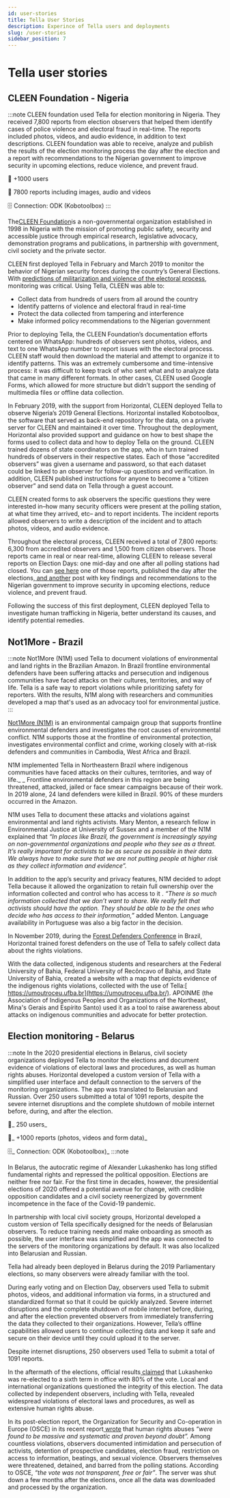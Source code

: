 ```yaml
---
id: user-stories
title: Tella User Stories
description: Experince of Tella users and deployments
slug: /user-stories
sidebar_position: 7
---
```


# Tella user stories


## CLEEN Foundation - Nigeria

:::note
CLEEN foundation used Tella for election monitoring in Nigeria. They received 7,800 reports from election observers that helped them identify cases of police violence and electoral fraud in real-time. The reports included photos, videos, and audio evidence, in addition to text descriptions. CLEEN foundation was able to receive, analyze and publish the results of the election monitoring process the day after the election and a report with recommendations to the Nigerian government to improve security in upcoming elections, reduce violence, and prevent fraud.


👥 +1000 users


📲 7800 reports including images, audio and videos


🗄️ Connection: ODK (Kobotoolbox)
:::

The[CLEEN Foundation](https://cleen.org/)is a non-governmental organization established in 1998 in Nigeria with the mission of promoting public safety, security and accessible justice through empirical research, legislative advocacy, demonstration programs and publications, in partnership with government, civil society and the private sector.

CLEEN first deployed Tella in February and March 2019 to monitor the behavior of Nigerian security forces during the country’s General Elections. With [predictions of militarization and violence of the electoral process](https://www.nytimes.com/2019/02/26/world/africa/nigeria-election-results.html), monitoring was critical. Using Tella, CLEEN was able to:



* Collect data from hundreds of users from all around the country
* Identify patterns of violence and electoral fraud in real-time
* Protect the data collected from tampering and interference
* Make informed policy recommendations to the Nigerian government

Prior to deploying Tella, the CLEEN Foundation’s documentation efforts centered on WhatsApp: hundreds of observers sent photos, videos, and text to one WhatsApp number to report issues with the electoral process. CLEEN staff would then download the material and attempt to organize it to identify patterns. This was an extremely cumbersome and time-intensive process: it was difficult to keep track of who sent what and to analyze data that came in many different formats. In other cases, CLEEN used Google Forms, which allowed for more structure but didn’t support the sending of multimedia files or offline data collection. 

In February 2019, with the support from Horizontal, CLEEN deployed Tella to observe Nigeria’s 2019 General Elections. Horizontal installed Kobotoolbox, the software that served as back-end repository for the data, on a private server for CLEEN and maintained it over time. Throughout the deployment, Horizontal also provided support and guidance on how to best shape the forms used to collect data  and how to deploy Tella on the ground. CLEEN trained dozens of state coordinators on the app, who in turn trained hundreds of observers in their respective states. Each of those “accredited observers” was given a username and password, so that each dataset could be linked to an observer for follow-up questions and verification. In addition, CLEEN published instructions for anyone to become a “citizen observer” and send data on Tella through a guest account.

CLEEN created forms to ask observers the specific questions they were interested in–how many security officers were present at the polling station, at what time they arrived, etc– and to report incidents. The incident reports allowed observers to write a description of the incident and to attach photos, videos, and audio evidence.

Throughout the electoral process, CLEEN received a total of 7,800 reports: 6,300 from accredited observers and 1,500 from citizen observers. Those reports came in real or near real-time, allowing CLEEN to release several reports on Election Days: one mid-day and one after all polling stations had closed. You can [see here](https://cleen.org/2019/02/24/cleen-foundations-post-election-statement-on-the-2019-presidential-and-national-assembly-elections/) one of those reports, published the day after the elections,[ and another](https://cleen.org/2019/10/23/public-presentation-of-the-report-of-2019-general-elections-in-nigeria/) post with key findings and recommendations to the Nigerian government to improve security in upcoming elections, reduce violence, and prevent fraud.

Following the success of this first deployment, CLEEN deployed Tella to investigate human trafficking in Nigeria, better understand its causes, and identify potential remedies.


## Not1More - Brazil

:::note
Not1More (N1M) used Tella to document violations of environmental and land rights in the Brazilian Amazon. In Brazil frontline environmental defenders have been suffering attacks and persecution and indigenous communities have faced attacks on their cultures, territories, and way of life. Tella is a safe way to report violations while prioritizing safety for reporters. With the results, N1M along with researchers and communities developed a map that's used as an advocacy tool for environmental justice.
:::


[Not1More (N1M)](https://not1more.org/) is an environmental campaign group that supports frontline environmental defenders and investigates the root causes of environmental conflict. N1M supports those at the frontline of environmental protection, investigates environmental conflict and crime, working closely with at-risk defenders and communities in Cambodia, West Africa and Brazil.

N1M implemented Tella in Northeastern Brazil where indigenous communities have faced attacks on their cultures, territories, and way of life._ _ Frontline environmental defenders in this region are being threatened, attacked, jailed or face smear campaigns because of their work. In 2019 alone, 24 land defenders were killed in Brazil. 90% of these murders occurred in the Amazon.

N1M uses Tella to document these attacks and violations against environmental and land rights activists. Mary Menton, a research fellow in Environmental Justice at University of Sussex and a member of the N1M explained that _“In places like Brazil, the government is increasingly spying on non-governmental organizations and people who they see as a threat. It’s really important for activists to be as secure as possible in their data. We always have to make sure that we are not putting people at higher risk as they collect information and evidence”._

In addition to the app’s security and privacy features, N1M decided to adopt Tella because  it allowed the organization to retain full ownership over the information collected and control who has access to it . _“There is so much information collected that we don’t want to share. We really felt that activists should have the option. They should be able to be the ones who decide who has access to their information,”_ added Menton. Language availability in Portuguese was also a big factor in the decision.

In November 2019, during the [Forest Defenders Conference](https://not1more.org/forest-defenders-2019/) in Brazil, Horizontal trained forest defenders on the use of Tella to safely collect data about the rights violations.

With the data collected, indigenous students and researchers at the Federal University of Bahia, Federal University of Recôncavo of Bahia, and State University of Bahia, created a website with a map that depicts evidence of the indigenous rights violations, collected with the use of Tella:[ https://umoutroceu.ufba.br](https://umoutroceu.ufba.br/). APOINME (the Association of Indigenous Peoples and Organizations of the Northeast, Mina's Gerais and Espírito Santo) used it as a tool to raise awareness about attacks on indigenous communities and advocate for better protection.


## Election monitoring - Belarus

:::note
In the 2020 presidential elections in Belarus, civil society organizations  deployed Tella to monitor the elections and document evidence of violations of electoral laws and procedures, as well as human rights abuses. Horizontal developed a custom version of Tella with a simplified user interface and default connection to the servers of the monitoring organizations. The app was translated to Belarusian and Russian. Over 250 users submitted a total of 1091 reports, despite the severe internet disruptions and the complete shutdown of mobile internet before, during, and after the election.

👥_ 250 users_


📲_ +1000 reports (photos, videos and form data)_


🗄️_ Connection: ODK (Kobotoolbox)_
:::note

In Belarus, the autocratic regime of Alexander Lukashenko has long stifled fundamental rights and repressed the political opposition. Elections are neither free nor fair. For the first time in decades, however, the presidential elections of 2020 offered a potential avenue for change, with credible opposition candidates and a civil society reenergized by government incompetence in the face of the Covid-19 pandemic.  

In partnership with local civil society groups, Horizontal developed a custom version of Tella specifically designed for the needs of Belarusian observers. To reduce training needs and make onboarding as smooth as possible, the user interface was simplified and the app was connected to the servers of the monitoring organizations by default. It was also localized into Belarusian and Russian.

Tella had already been deployed in Belarus during the 2019 Parliamentary elections, so many observers were already familiar with the tool.  

During early voting and on Election Day, observers used Tella to submit photos, videos, and additional information via forms, in a structured and standardized format so that it could be quickly analyzed. Severe internet disruptions and the complete shutdown of mobile internet before, during, and after the election prevented observers from immediately transferring the data they collected to their organizations. However, Tella’s offline capabilities allowed users to continue collecting data and keep it safe and secure on their device until they could upload it to the server. 

Despite internet disruptions, 250 observers used Tella to submit a total of 1091 reports. 

In the aftermath of the elections, official results[ claimed](https://eng.belta.by/politics/view/belarus-presidential-election-results-finalized-132578-2020/) that Lukashenko was re-elected to a sixth term in office with 80% of the vote. Local and international organizations questioned the integrity of this election. The data collected by independent observers, including with Tella, revealed widespread violations of electoral laws and procedures, as well as extensive human rights abuse. 

In its post-election report, the Organization for Security and Co-operation in Europe (OSCE) in its recent report[ wrote](https://www.osce.org/files/f/documents/2/b/469539.pdf) that human rights abuses _“were found to be massive and systematic and proven beyond doubt”._ Among countless violations, observers documented intimidation and persecution of activists, detention of prospective candidates, election fraud, restriction on access to information, beatings, and sexual violence. Observers themselves were threatened, detained, and barred from the polling stations. According to OSCE, _“the vote was not transparent, free or fair”_.  The server was shut down a few months after the elections, once all the data was downloaded and processed by the organization.
